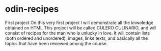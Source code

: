 # odin-recipes
First project 
On this very first project I will demonstrate all the knwoledge obtained on HTML
This project will be called CULERO CULINARIO, and will consist of recipes for the man who is unlucky in love.
It will contain lists (both ordered and unordered), images, links texts, and basically all the topics that have been reviewed among the course.
